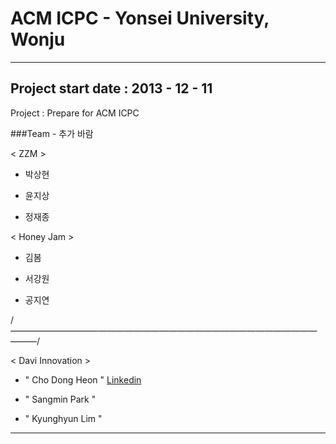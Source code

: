# ACM ICPC - Yonsei University, Wonju

---

## Project start date : 2013 - 12 - 11

Project : Prepare for ACM ICPC

###Team - 추가 바람

< ZZM >

- 박상현

- 윤지상

- 정재종

< Honey Jam >

- 김봄

- 서강원

- 공지연

/*——————————————————————————————————————*/


< Davi Innovation >

- " Cho Dong Heon "
[Linkedin](http://kr.linkedin.com/in/dongheoncho/en)

- " Sangmin Park "

- " Kyunghyun Lim "
 


---
